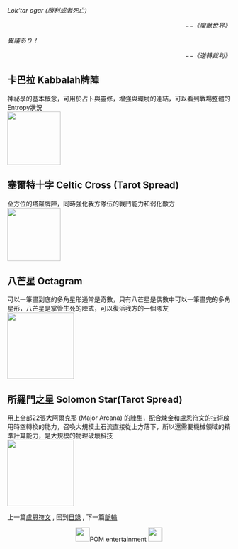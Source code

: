 *Lok‘tar ogar (勝利或者死亡)*  
<p align="right"><i>−−《魔獸世界》</i></p>

*異議あり！*  
<p align="right"><i>−−《逆轉裁判》</i></p>


## 卡巴拉 Kabbalah牌陣  
神祕學的基本概念，可用於占卜與靈修，增強與環境的連結，可以看到戰場整體的Entropy狀況  
<img src="https://github.com/PartiallyOrderedMagic/PartiallyOrderedMagic.github.io/raw/master/Setting/Ch2/Tarot/Tarot_Kabbalah.svg" Width="120" />

## 塞爾特十字 Celtic Cross (Tarot Spread)  
全方位的塔羅牌陣，同時強化我方隊伍的戰鬥能力和弱化敵方  
<img src="https://github.com/PartiallyOrderedMagic/PartiallyOrderedMagic.github.io/raw/master/Setting/Ch2/Tarot/Celtic%20Cross.svg" Width="120" />
## 八芒星 Octagram  
可以一筆畫到底的多角星形通常是奇數，只有八芒星是偶數中可以一筆畫完的多角星形，八芒星是掌管生死的陣式，可以復活我方的一個隊友  
<img src="https://github.com/PartiallyOrderedMagic/PartiallyOrderedMagic.github.io/raw/master/Setting/Ch2/Tarot/Octagram.svg" Width="150" />

## 所羅門之星 Solomon Star(Tarot Spread)  
用上全部22張大阿爾克那 (Major Arcana) 的陣型，配合煉金和盧恩符文的技術啟用時空轉換的能力，召喚大規模土石流直接從上方落下，所以還需要機械領域的精準計算能力，是大規模的物理破壞科技  
<img src="https://github.com/PartiallyOrderedMagic/PartiallyOrderedMagic.github.io/raw/master/Setting/Ch2/Tarot/Solomon%20Star.svg" Width="150" />

上一篇[盧恩符文](https://partiallyorderedmagic.github.io/Setting/Ch2/Runes) ,
回到[目錄](https://partiallyorderedmagic.github.io/#ch-2-documentation) ,
下一篇[脈輪](https://partiallyorderedmagic.github.io/Setting/Ch2/Cakra)


<p align="center"><img src="https://github.com/PartiallyOrderedMagic/PartiallyOrderedMagic.github.io/raw/master/Icon/Design/4Element.svg" Height="32" />POM entertainment <img src="https://github.com/PartiallyOrderedMagic/PartiallyOrderedMagic.github.io/raw/master/Icon/Transparent/POM.png" Height="32" /></p>
